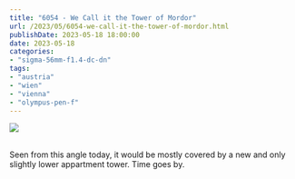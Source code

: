 ```yaml
---
title: "6054 - We Call it the Tower of Mordor"
url: /2023/05/6054-we-call-it-the-tower-of-mordor.html
publishDate: 2023-05-18 18:00:00
date: 2023-05-18
categories:
- "sigma-56mm-f1.4-dc-dn"
tags:
- "austria"
- "wien"
- "vienna"
- "olympus-pen-f"
---
```

<div class="container">
<div class="center"><a target="_blank" href="https://d25zfm9zpd7gm5.cloudfront.net/1200x1200/2020/20200112_141254_lr.jpg"><img class="webfeedsFeaturedVisual" src="https://d25zfm9zpd7gm5.cloudfront.net/0600x0600/2020/20200112_141254_lr.jpg" /></a></div>
</div>
<br />

Seen from this angle today, it would be mostly covered by a
new and only slightly lower appartment tower. Time goes by.
